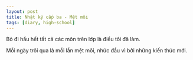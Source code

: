 ```yaml
---
layout: post
title: Nhật ký cấp ba - Mệt mõi
tags: [diary, high-school] 
---
```


Bỏ đi hầu hết tất cả các môn trên lớp là điều tôi đã làm.

Mỗi ngày trôi qua là mỗi lần mệt mõi, nhức đầu vì bởi những kiến thức mới.